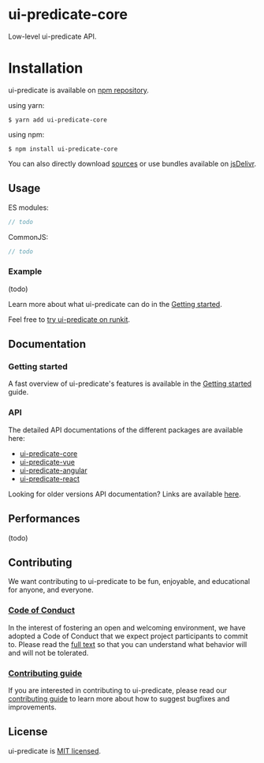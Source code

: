 # ui-predicate-core

Low-level ui-predicate API.

# Installation

ui-predicate is available on [npm repository](https://www.npmjs.com/package/ui-predicate-core).

using yarn:

```shell
$ yarn add ui-predicate-core
```

using npm:

```shell
$ npm install ui-predicate-core
```

You can also directly download [sources](https://github.com/fgribreau/ui-predicate/releases) or use bundles available on [jsDelivr](https://www.jsdelivr.com/package/npm/ui-predicate-core).

## Usage

ES modules:

```js
// todo
```

CommonJS:  

```js
// todo
```

### Example

(todo)

Learn more about what ui-predicate can do in the [Getting started](https://github.com/fgribreau/ui-predicate/blob/master/docs/GETTING_STARTED.md).

Feel free to [try ui-predicate on runkit](https://npm.runkit.com/ui-predicate-core).

## Documentation

### Getting started

A fast overview of ui-predicate's features is available in the [Getting started](https://github.com/fgribreau/ui-predicate/blob/master/docs/GETTING_STARTED.md) guide.

### API

The detailed API documentations of the different packages are available here:
- [ui-predicate-core](https://fgribreau.github.io/ui-predicate/api/ui-predicate-core)
- [ui-predicate-vue](https://fgribreau.github.io/ui-predicate/api/ui-predicate-vue/)
- [ui-predicate-angular](https://fgribreau.github.io/ui-predicate/api/ui-predicate-angular/)
- [ui-predicate-react](https://fgribreau.github.io/ui-predicate/api/ui-predicate-react/)

Looking for older versions API documentation? Links are available [here](https://github.com/fgribreau/ui-predicate/blob/master/docs/README.md).

<!-- ### Migrating from 0.x versions

If you were using a version of ui-predicate previous to 1.0, check out the [migrating guide](docs/MIGRATING_TO_1_0.md). -->

## Performances

(todo)

## Contributing

We want contributing to ui-predicate to be fun, enjoyable, and educational for anyone, and everyone.

### [Code of Conduct](https://github.com/fgribreau/ui-predicate/blob/master/.github/CODE_OF_CONDUCT.md)

In the interest of fostering an open and welcoming environment, we have adopted a Code of Conduct that we expect project participants to commit to. Please read the [full text](https://github.com/fgribreau/ui-predicate/blob/master/.github/CODE_OF_CONDUCT.md) so that you can understand what behavior will and will not be tolerated.

### [Contributing guide](https://github.com/fgribreau/ui-predicate/blob/master/.github/CONTRIBUTING.md)

If you are interested in contributing to ui-predicate, please read our [contributing guide](https://github.com/fgribreau/ui-predicate/blob/master/.github/CONTRIBUTING.md) to learn more about how to suggest bugfixes and improvements.

## License

ui-predicate is [MIT licensed](https://github.com/fgribreau/ui-predicate/blob/master/LICENSE.md).
